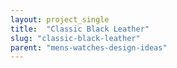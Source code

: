 ```yaml
---
layout: project_single
title:  "Classic Black Leather"
slug: "classic-black-leather"
parent: "mens-watches-design-ideas"
---
```

 